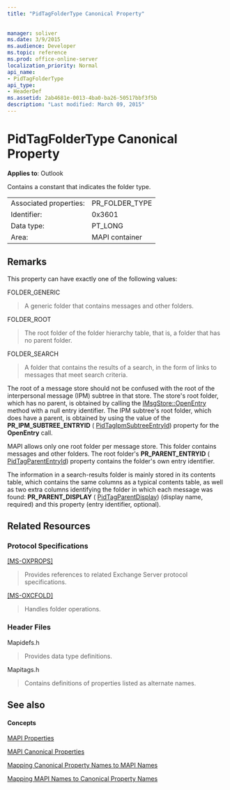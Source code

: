 ```yaml
---
title: "PidTagFolderType Canonical Property"
 
 
manager: soliver
ms.date: 3/9/2015
ms.audience: Developer
ms.topic: reference
ms.prod: office-online-server
localization_priority: Normal
api_name:
- PidTagFolderType
api_type:
- HeaderDef
ms.assetid: 2ab4681e-0013-4ba0-ba26-50517bbf3f5b
description: "Last modified: March 09, 2015"
---
```


# PidTagFolderType Canonical Property

  
  
**Applies to**: Outlook 
  
Contains a constant that indicates the folder type. 
  
|||
|:-----|:-----|
|Associated properties:  <br/> |PR_FOLDER_TYPE  <br/> |
|Identifier:  <br/> |0x3601  <br/> |
|Data type:  <br/> |PT_LONG  <br/> |
|Area:  <br/> |MAPI container  <br/> |
   
## Remarks

This property can have exactly one of the following values:
  
FOLDER_GENERIC 
  
> A generic folder that contains messages and other folders.
    
FOLDER_ROOT 
  
> The root folder of the folder hierarchy table, that is, a folder that has no parent folder.
    
FOLDER_SEARCH 
  
> A folder that contains the results of a search, in the form of links to messages that meet search criteria.
    
The root of a message store should not be confused with the root of the interpersonal message (IPM) subtree in that store. The store's root folder, which has no parent, is obtained by calling the [IMsgStore::OpenEntry](imsgstore-openentry.md) method with a null entry identifier. The IPM subtree's root folder, which does have a parent, is obtained by using the value of the **PR_IPM_SUBTREE_ENTRYID** ( [PidTagIpmSubtreeEntryId](pidtagipmsubtreeentryid-canonical-property.md)) property for the **OpenEntry** call. 
  
MAPI allows only one root folder per message store. This folder contains messages and other folders. The root folder's **PR_PARENT_ENTRYID** ( [PidTagParentEntryId](pidtagparententryid-canonical-property.md)) property contains the folder's own entry identifier.
  
The information in a search-results folder is mainly stored in its contents table, which contains the same columns as a typical contents table, as well as two extra columns identifying the folder in which each message was found: **PR_PARENT_DISPLAY** ( [PidTagParentDisplay](pidtagparentdisplay-canonical-property.md)) (display name, required) and this property (entry identifier, optional).
  
## Related Resources

### Protocol Specifications

[[MS-OXPROPS]](http://msdn.microsoft.com/library/f6ab1613-aefe-447d-a49c-18217230b148%28Office.15%29.aspx)
  
> Provides references to related Exchange Server protocol specifications.
    
[[MS-OXCFOLD]](http://msdn.microsoft.com/library/c0f31b95-c07f-486c-98d9-535ed9705fbf%28Office.15%29.aspx)
  
> Handles folder operations.
    
### Header Files

Mapidefs.h
  
> Provides data type definitions.
    
Mapitags.h
  
> Contains definitions of properties listed as alternate names.
    
## See also

#### Concepts

[MAPI Properties](mapi-properties.md)
  
[MAPI Canonical Properties](mapi-canonical-properties.md)
  
[Mapping Canonical Property Names to MAPI Names](mapping-canonical-property-names-to-mapi-names.md)
  
[Mapping MAPI Names to Canonical Property Names](mapping-mapi-names-to-canonical-property-names.md)


